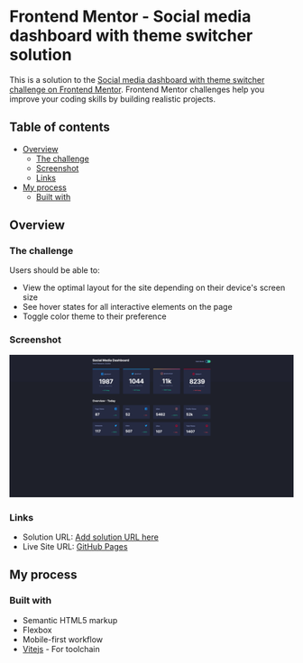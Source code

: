 # Frontend Mentor - Social media dashboard with theme switcher solution

This is a solution to the [Social media dashboard with theme switcher challenge on Frontend Mentor](https://www.frontendmentor.io/challenges/social-media-dashboard-with-theme-switcher-6oY8ozp_H). Frontend Mentor challenges help you improve your coding skills by building realistic projects.

## Table of contents

- [Overview](#overview)
  - [The challenge](#the-challenge)
  - [Screenshot](#screenshot)
  - [Links](#links)
- [My process](#my-process)
  - [Built with](#built-with)

## Overview

### The challenge

Users should be able to:

- View the optimal layout for the site depending on their device's screen size
- See hover states for all interactive elements on the page
- Toggle color theme to their preference

### Screenshot

![Project screenshot](./docs/social-media-dashboard.png)

### Links

- Solution URL: [Add solution URL here](https://your-solution-url.com)
- Live Site URL: [GitHub Pages](https://john-mirage.github.io/social-media-dashboard/)

## My process

### Built with

- Semantic HTML5 markup
- Flexbox
- Mobile-first workflow
- [Vitejs](https://vitejs.dev/) - For toolchain